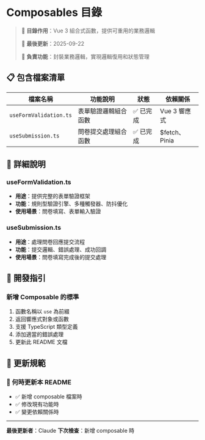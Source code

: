 # Composables 目錄

> 📁 **目錄作用**：Vue 3 組合式函數，提供可重用的業務邏輯
>
> 📅 **最後更新**：2025-09-22
>
> 🎯 **負責功能**：封裝業務邏輯，實現邏輯復用和狀態管理

## 📋 包含檔案清單

| 檔案名稱               | 功能說明             | 狀態      | 依賴關係      |
| ---------------------- | -------------------- | --------- | ------------- |
| `useFormValidation.ts` | 表單驗證邏輯組合函數 | ✅ 已完成 | Vue 3 響應式  |
| `useSubmission.ts`     | 問卷提交處理組合函數 | ✅ 已完成 | $fetch、Pinia |

## 🔧 詳細說明

### useFormValidation.ts

- **用途**：提供完整的表單驗證框架
- **功能**：規則型驗證引擎、多種觸發器、防抖優化
- **使用場景**：問卷填寫、表單輸入驗證

### useSubmission.ts

- **用途**：處理問卷回應提交流程
- **功能**：提交邏輯、錯誤處理、成功回調
- **使用場景**：問卷填寫完成後的提交處理

## 🚀 開發指引

### 新增 Composable 的標準

1. 函數名稱以 `use` 為前綴
2. 返回響應式對象或函數
3. 支援 TypeScript 類型定義
4. 添加適當的錯誤處理
5. 更新此 README 文檔

## 📝 更新規範

### 🔄 何時更新本 README

- ✅ 新增 composable 檔案時
- ✅ 修改現有功能時
- ✅ 變更依賴關係時

---

**最後更新者**：Claude **下次檢查**：新增 composable 時
